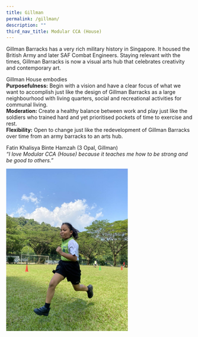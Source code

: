 ```yaml
---
title: Gillman
permalink: /gillman/
description: ""
third_nav_title: Modular CCA (House)
---
```

<p>Gillman Barracks has a very rich military history in Singapore. It housed the British Army and later SAF Combat Engineers. Staying relevant with the times, Gillman Barracks is now a visual arts hub that celebrates creativity and contemporary art.</p>
<p>Gillman House embodies<br /><strong>Purposefulness:</strong>&nbsp;Begin with a vision and have a clear focus of what we want to accomplish just like&nbsp;the design of Gillman Barracks as a large neighbourhood with living quarters, social and recreational activities for communal living.<br /><strong>Moderation:</strong>&nbsp;Create a healthy balance between work and play just like the soldiers who trained hard and yet prioritised pockets of time to exercise and rest.<br /><strong>Flexibility:</strong>&nbsp;Open to change just like the redevelopment of Gillman Barracks over time from an army barracks to an arts hub.</p>
<p>Fatin Khalisya Binte Hamzah (3 Opal, Gillman)<br /><em>&ldquo;I love Modular CCA (House) because it teaches me how to be strong and be good to others.&rdquo;</em></p>
<img style="width: 65%;" src="/images/IMG_6537-scaled-e1624626358540-768x1024.jpg" />
